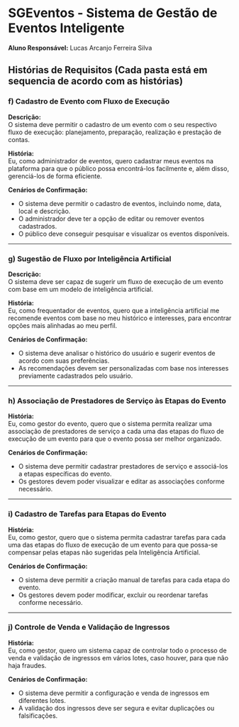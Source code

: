 # SGEventos - Sistema de Gestão de Eventos Inteligente

**Aluno Responsável:** Lucas Arcanjo Ferreira Silva

## Histórias de Requisitos (Cada pasta está em sequencia de acordo com as histórias)

### f) Cadastro de Evento com Fluxo de Execução

**Descrição:**  
O sistema deve permitir o cadastro de um evento com o seu respectivo fluxo de execução: planejamento, preparação, realização e prestação de contas.

**História:**  
Eu, como administrador de eventos, quero cadastrar meus eventos na plataforma para que o público possa encontrá-los facilmente e, além disso, gerenciá-los de forma eficiente.

**Cenários de Confirmação:**
- O sistema deve permitir o cadastro de eventos, incluindo nome, data, local e descrição.
- O administrador deve ter a opção de editar ou remover eventos cadastrados.
- O público deve conseguir pesquisar e visualizar os eventos disponíveis.

---

### g) Sugestão de Fluxo por Inteligência Artificial

**Descrição:**  
O sistema deve ser capaz de sugerir um fluxo de execução de um evento com base em um modelo de inteligência artificial.

**História:**  
Eu, como frequentador de eventos, quero que a inteligência artificial me recomende eventos com base no meu histórico e interesses, para encontrar opções mais alinhadas ao meu perfil.

**Cenários de Confirmação:**
- O sistema deve analisar o histórico do usuário e sugerir eventos de acordo com suas preferências.
- As recomendações devem ser personalizadas com base nos interesses previamente cadastrados pelo usuário.

---

### h) Associação de Prestadores de Serviço às Etapas do Evento

**História:**  
Eu, como gestor do evento, quero que o sistema permita realizar uma associação de prestadores de serviço a cada uma das etapas do fluxo de execução de um evento para que o evento possa ser melhor organizado.

**Cenários de Confirmação:**
- O sistema deve permitir cadastrar prestadores de serviço e associá-los a etapas específicas do evento.
- Os gestores devem poder visualizar e editar as associações conforme necessário.

---

### i) Cadastro de Tarefas para Etapas do Evento

**História:**  
Eu, como gestor, quero que o sistema permita cadastrar tarefas para cada uma das etapas do fluxo de execução de um evento para que possa-se compensar pelas etapas não sugeridas pela Inteligência Artificial.

**Cenários de Confirmação:**
- O sistema deve permitir a criação manual de tarefas para cada etapa do evento.
- Os gestores devem poder modificar, excluir ou reordenar tarefas conforme necessário.

---

### j) Controle de Venda e Validação de Ingressos

**História:**  
Eu, como gestor, quero um sistema capaz de controlar todo o processo de venda e validação de ingressos em vários lotes, caso houver, para que não haja fraudes.

**Cenários de Confirmação:**
- O sistema deve permitir a configuração e venda de ingressos em diferentes lotes.
- A validação dos ingressos deve ser segura e evitar duplicações ou falsificações.
